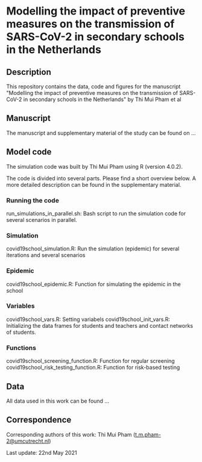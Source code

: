 # Modelling the impact of preventive measures on the transmission of SARS-CoV-2 in secondary schools in the Netherlands
## Description
This repository contains the data, code and figures for the manuscript "Modelling the impact of preventive measures on the transmission of SARS-CoV-2 in secondary schools in the Netherlands" by Thi Mui Pham et al

## Manuscript
The manuscript and supplementary material of the study can be found on ... 

## Model code
The simulation code was built by Thi Mui Pham using R (version 4.0.2). 

The code is divided into several parts. Please find a short overview below. A more detailed description can be found in the supplementary material. 
### Running the code
run_simulations_in_parallel.sh: Bash script to run the simulation code for several scenarios in parallel. 
### Simulation
covid19school_simulation.R: Run the simulation (epidemic) for several iterations and several scenarios
### Epidemic
covid19school_epidemic.R: Function for simulating the epidemic in the school
### Variables
covid19school_vars.R: Setting variabels
covid19school_init_vars.R: Initializing the data frames for students and teachers and contact networks of students. 
### Functions
covid19school_screening_function.R: Function for regular screening
covid19school_risk_testing_function.R: Function for risk-based testing

## Data
All data used in this work can be found ...

## Correspondence
Corresponding authors of this work: Thi Mui Pham (t.m.pham-2@umcutrecht.nl)

Last update: 22nd May 2021

